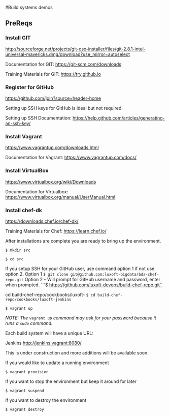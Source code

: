 #Build systems demos

## PreReqs

### Install GIT

http://sourceforge.net/projects/git-osx-installer/files/git-2.8.1-intel-universal-mavericks.dmg/download?use_mirror=autoselect

Documentation for GIT: https://git-scm.com/downloads

Training Materials for GIT: https://try.github.io

### Register for GitHub

https://github.com/join?source=header-home

Setting up SSH keys for GitHub is ideal but not required.

Setting up SSH Documentation: https://help.github.com/articles/generating-an-ssh-key/

### Install Vagrant

https://www.vagrantup.com/downloads.html

Documentation for Vagrant: https://www.vagrantup.com/docs/

### Install VirtualBox

https://www.virtualbox.org/wiki/Downloads

Documentation for Virtualbox: https://www.virtualbox.org/manual/UserManual.html

### Install chef-dk

https://downloads.chef.io/chef-dk/

Training Materials for Chef: https://learn.chef.io/

After installations are complete you are ready to bring up the environment.

```$ mkdir src```

```$ cd src```

If you setup SSH for your GitHub user, use command option 1 if not use option 2.
Option 1
```$ git clone git@github.com:luxoft-bigdata/bda-chef-repo.git```
Option 2 - Will prompt for GitHub username and password, enter when prompted.
```$ https://github.com/luxoft-devops/build-chef-repo.git``


cd build-chef-repo/cookbooks/luxoft-<build system here>
```$ cd build-chef-repo/cookbooks/luxoft-jenkins```

```$ vagrant up```

*NOTE: The `vagrant up` command may ask for your password because it runs a `sudo` command.*

Each build system will have a unique URL: 

Jenkins
http://jenkins.vagrant:8080/

This is under construction and more additions will be available soon.

If you would like to update a running environment

```$ vagrant provision```

If you want to stop the environment but keep it around for later

```$ vagrant suspend```

If you want to destroy the environment

```$ vagrant destroy```
